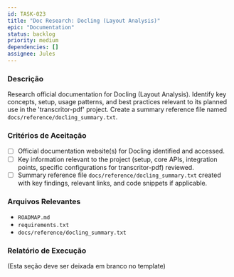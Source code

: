 ```yaml
---
id: TASK-023
title: "Doc Research: Docling (Layout Analysis)"
epic: "Documentation"
status: backlog
priority: medium
dependencies: []
assignee: Jules
---
```


### Descrição

Research official documentation for Docling (Layout Analysis). Identify key concepts, setup, usage patterns, and best practices relevant to its planned use in the 'transcritor-pdf' project. Create a summary reference file named `docs/reference/docling_summary.txt`.

### Critérios de Aceitação

- [ ] Official documentation website(s) for Docling identified and accessed.
- [ ] Key information relevant to the project (setup, core APIs, integration points, specific configurations for transcritor-pdf) reviewed.
- [ ] Summary reference file `docs/reference/docling_summary.txt` created with key findings, relevant links, and code snippets if applicable.

### Arquivos Relevantes

* `ROADMAP.md`
* `requirements.txt`
* `docs/reference/docling_summary.txt`

### Relatório de Execução

(Esta seção deve ser deixada em branco no template)
